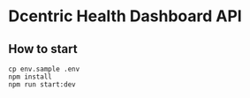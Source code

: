 # Dcentric Health Dashboard API

## How to start
```
cp env.sample .env
npm install
npm run start:dev
```